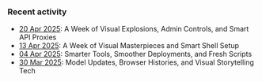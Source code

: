 ### Recent activity

- [20 Apr 2025](week/2025-04-20.md): A Week of Visual Explosions, Admin Controls, and Smart API Proxies
- [13 Apr 2025](week/2025-04-13.md): A Week of Visual Masterpieces and Smart Shell Setup
- [04 Apr 2025](week/2025-04-06.md): Smarter Tools, Smoother Deployments, and Fresh Scripts
- [30 Mar 2025](week/2025-03-30.md): Model Updates, Browser Histories, and Visual Storytelling Tech
